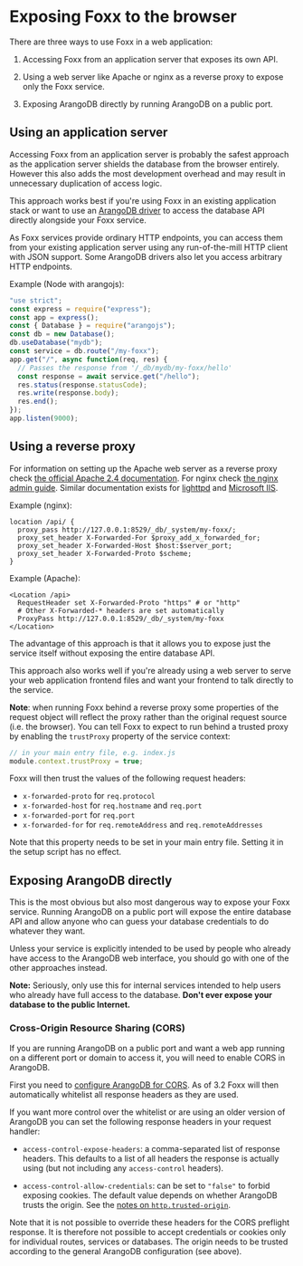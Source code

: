 Exposing Foxx to the browser
============================

There are three ways to use Foxx in a web application:

1.  Accessing Foxx from an application server that exposes its own API.

2.  Using a web server like Apache or nginx as a reverse proxy to expose only the Foxx service.

3.  Exposing ArangoDB directly by running ArangoDB on a public port.

Using an application server
---------------------------

Accessing Foxx from an application server is probably the safest approach as the application server shields the database from the browser entirely. However this also adds the most development overhead and may result in unnecessary duplication of access logic.

This approach works best if you're using Foxx in an existing application stack or want to use an [ArangoDB driver](https://www.arangodb.com/arangodb-drivers/) to access the database API directly alongside your Foxx service.

As Foxx services provide ordinary HTTP endpoints, you can access them from your existing application server using any run-of-the-mill HTTP client with JSON support. Some ArangoDB drivers also let you access arbitrary HTTP endpoints.

Example (Node with arangojs):

```js
"use strict";
const express = require("express");
const app = express();
const { Database } = require("arangojs");
const db = new Database();
db.useDatabase("mydb");
const service = db.route("/my-foxx");
app.get("/", async function(req, res) {
  // Passes the response from '/_db/mydb/my-foxx/hello'
  const response = await service.get("/hello");
  res.status(response.statusCode);
  res.write(response.body);
  res.end();
});
app.listen(9000);
```

Using a reverse proxy
---------------------

For information on setting up the Apache web server as a reverse proxy check [the official Apache 2.4 documentation](https://httpd.apache.org/docs/2.4/howto/reverse_proxy.html). For nginx check [the nginx admin guide](https://docs.nginx.com/nginx/admin-guide/web-server/reverse-proxy/). Similar documentation exists for [lighttpd](https://redmine.lighttpd.net/projects/1/wiki/Docs_ModProxy) and [Microsoft IIS](https://blogs.msdn.microsoft.com/friis/2016/08/25/setup-iis-with-url-rewrite-as-a-reverse-proxy-for-real-world-apps/).

Example (nginx):

```nginx
location /api/ {
  proxy_pass http://127.0.0.1:8529/_db/_system/my-foxx/;
  proxy_set_header X-Forwarded-For $proxy_add_x_forwarded_for;
  proxy_set_header X-Forwarded-Host $host:$server_port;
  proxy_set_header X-Forwarded-Proto $scheme;
}
```

Example (Apache):

```apacheconf
<Location /api>
  RequestHeader set X-Forwarded-Proto "https" # or "http"
  # Other X-Forwarded-* headers are set automatically
  ProxyPass http://127.0.0.1:8529/_db/_system/my-foxx
</Location>
```

The advantage of this approach is that it allows you to expose just the service itself without exposing the entire database API.

This approach also works well if you're already using a web server to serve your web application frontend files and want your frontend to talk directly to the service.

**Note**: when running Foxx behind a reverse proxy some properties of the request object will reflect the proxy rather than the original request source (i.e. the browser). You can tell Foxx to expect to run behind a trusted proxy by enabling the `trustProxy` property of the service context:

```js
// in your main entry file, e.g. index.js
module.context.trustProxy = true;
```

Foxx will then trust the values of the following request headers:

- `x-forwarded-proto` for `req.protocol`
- `x-forwarded-host` for `req.hostname` and `req.port`
- `x-forwarded-port` for `req.port`
- `x-forwarded-for` for `req.remoteAddress` and `req.remoteAddresses`

Note that this property needs to be set in your main entry file. Setting it in the setup script has no effect.

Exposing ArangoDB directly
--------------------------

This is the most obvious but also most dangerous way to expose your Foxx service. Running ArangoDB on a public port will expose the entire database API and allow anyone who can guess your database credentials to do whatever they want.

Unless your service is explicitly intended to be used by people who already have access to the ArangoDB web interface, you should go with one of the other approaches instead.

**Note:** Seriously, only use this for internal services intended to help users who already have full access to the database. **Don't ever expose your database to the public Internet.**

### Cross-Origin Resource Sharing (CORS)

If you are running ArangoDB on a public port and want a web app running on a different port or domain to access it, you will need to enable CORS in ArangoDB.

First you need to [configure ArangoDB for CORS](../../../HTTP/General/index.html#cross-origin-resource-sharing-cors-requests). As of 3.2 Foxx will then automatically whitelist all response headers as they are used.

If you want more control over the whitelist or are using an older version of ArangoDB you can set the following response headers in your request handler:

- `access-control-expose-headers`: a comma-separated list of response headers. This defaults to a list of all headers the response is actually using (but not including any `access-control` headers).

- `access-control-allow-credentials`: can be set to `"false"` to forbid exposing cookies. The default value depends on whether ArangoDB trusts the origin. See the [notes on `http.trusted-origin`](../../../HTTP/General/index.html#cookies-and-authentication).

Note that it is not possible to override these headers for the CORS preflight response. It is therefore not possible to accept credentials or cookies only for individual routes, services or databases. The origin needs to be trusted according to the general ArangoDB configuration (see above).
